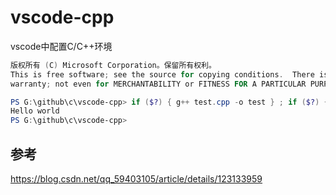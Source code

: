 # vscode-cpp
vscode中配置C/C++环境


``` powershell
版权所有 (C) Microsoft Corporation。保留所有权利。
This is free software; see the source for copying conditions.  There is NO       
warranty; not even for MERCHANTABILITY or FITNESS FOR A PARTICULAR PURPOSE.      

PS G:\github\c\vscode-cpp> if ($?) { g++ test.cpp -o test } ; if ($?) { .\test}  
Hello world
PS G:\github\c\vscode-cpp>
```

## 参考 

https://blog.csdn.net/qq_59403105/article/details/123133959

